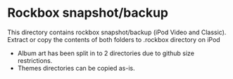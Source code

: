 # Rockbox snapshot/backup

This directory contains rockbox snapshot/backup (iPod Video and Classic). Extract or copy the contents of both folders to .rockbox directory on iPod

* Album art has been split in to 2 directories due to github size restrictions.
* Themes directories can be copied as-is.
